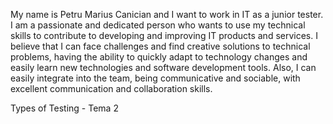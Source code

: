 My name is Petru Marius Canician and I want to work in IT as a junior tester. I am a passionate and dedicated person who wants to use my technical skills to contribute to developing and improving IT products and services. 
I believe that I can face challenges and find creative solutions to technical problems, having the ability to quickly adapt to technology changes and easily learn new technologies and software development tools. 
Also, I can easily integrate into the team, being communicative and sociable, with excellent communication and collaboration skills.



Types of Testing - Tema 2